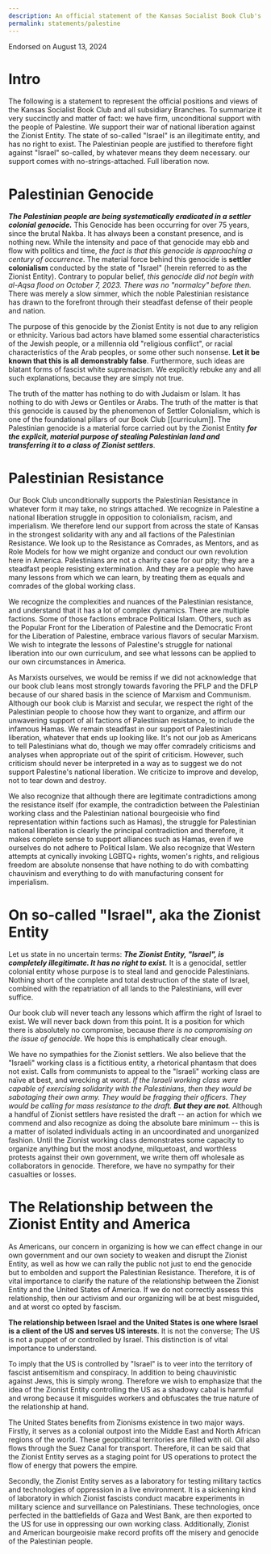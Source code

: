 ```yaml
---
description: An official statement of the Kansas Socialist Book Club's position regarding the ongoing genocide in Palestine.
permalink: statements/palestine
---
```

Endorsed on August 13, 2024 
# Intro
The following is a statement to represent the official positions and views of the Kansas Socialist Book Club and all subsidiary Branches. To summarize it very succinctly and matter of fact: we have firm, unconditional support with the people of Palestine. We support their war of national liberation against the Zionist Entity. The state of so-called "Israel" is an illegitimate entity, and has no right to exist. The Palestinian people are justified to therefore fight against "Israel" so-called, by whatever means they deem necessary. our support comes with no-strings-attached. Full liberation now.

# Palestinian Genocide
***The Palestinian people are being systematically eradicated in a settler colonial genocide.*** This Genocide has been occurring for over 75 years, since the brutal Nakba. It has always been a constant presence, and is nothing new. While the intensity and pace of that genocide may ebb and flow with politics and time, *the fact is that this genocide is approaching a century of occurrence*. The material force behind this genocide is **settler colonialism** conducted by the state of "Israel" (herein referred to as the Zionist Entity). Contrary to popular belief, *this genocide did not begin with al-Aqsa flood on October 7, 2023. There was no "normalcy" before then.* There was merely a slow simmer, which the noble Palestinian resistance has drawn to the forefront through their steadfast defense of their people and nation.

The purpose of this genocide by the Zionist Entity is not due to any religion or ethnicity. Various bad actors have blamed some essential characteristics of the Jewish people, or a millennia old "religious conflict", or racial characteristics of the Arab peoples, or some other such nonsense. **Let it be known that this is all demonstrably false**. Furthermore, such ideas are blatant forms of fascist white supremacism. We explicitly rebuke any and all such explanations, because they are simply not true.

The truth of the matter has nothing to do with Judaism or Islam. It has nothing to do with Jews or Gentiles or Arabs. The truth of the matter is that this genocide is caused by the phenomenon of Settler Colonialism, which is one of the foundational pillars of our Book Club [[curriculum]]. The Palestinian genocide is a material force carried out by the Zionist Entity ***for the explicit, material purpose of stealing Palestinian land and transferring it to a class of Zionist settlers***.

# Palestinian Resistance
Our Book Club unconditionally supports the Palestinian Resistance in whatever form it may take, no strings attached. We recognize in Palestine a national liberation struggle in opposition to colonialism, racism, and imperialism. We therefore lend our support from across the state of Kansas in the strongest solidarity with any and all factions of the Palestinian Resistance. We look up to the Resistance as Comrades, as Mentors, and as Role Models for how we might organize and conduct our own revolution here in America. Palestinians are not a charity case for our pity; they are a steadfast people resisting extermination. And they are a people who have many lessons from which we can learn, by treating them as equals and comrades of the global working class.

We recognize the complexities and nuances of the Palestinian resistance, and understand that it has a lot of complex dynamics. There are multiple factions. Some of those factions embrace Political Islam. Others, such as the Popular Front for the Liberation of Palestine and the Democratic Front for the Liberation of Palestine, embrace various flavors of secular Marxism. We wish to integrate the lessons of Palestine's struggle for national liberation into our own curriculum, and see what lessons can be applied to our own circumstances in America.

As Marxists ourselves, we would be remiss if we did not acknowledge that our book club leans most strongly towards favoring the PFLP and the DFLP because of our shared basis in the science of Marxism and Communism. Although our book club is Marxist and secular, we respect the right of the Palestinian people to choose how they want to organize, and affirm our unwavering support of all factions of Palestinian resistance, to include the infamous Hamas. We remain steadfast in our support of Palestinian liberation, whatever that ends up looking like. It's not our job as Americans to tell Palestinians what do, though we may offer comradely criticisms and analyses when appropriate out of the spirit of criticism. However, such criticism should never be interpreted in a way as to suggest we do not support Palestine's national liberation. We criticize to improve and develop, not to tear down and destroy.

We also recognize that although there are legitimate contradictions among the resistance itself (for example, the contradiction between the Palestinian working class and the Palestinian national bourgeoisie who find representation within factions such as Hamas), the struggle for Palestinian national liberation is clearly the principal contradiction and therefore, it makes complete sense to support alliances such as Hamas, even if we ourselves do not adhere to Political Islam. We also recognize that Western attempts at cynically invoking LGBTQ+ rights, women's rights, and religious freedom are absolute nonsense that have nothing to do with combatting chauvinism and everything to do with manufacturing consent for imperialism.

# On so-called "Israel", aka the Zionist Entity
Let us state in no uncertain terms: ***The Zionist Entity, "Israel", is completely illegitimate. It has no right to exist.*** It is a genocidal, settler colonial entity whose purpose is to steal land and genocide Palestinians. Nothing short of the complete and total destruction of the state of Israel, combined with the repatriation of all lands to the Palestinians, will ever suffice.

Our book club will never teach any lessons which affirm the right of Israel to exist. We will never back down from this point. It is a position for which there is absolutely no compromise, because *there is no compromising on the issue of genocide*. We hope this is emphatically clear enough.

We have no sympathies for the Zionist settlers. We also believe that the "Israeli" working class is a fictitious entity, a rhetorical phantasm that does not exist. Calls from communists to appeal to the "Israeli" working class are naïve at best, and wrecking at worst. *If the Israeli working class were capable of exercising solidarity with the Palestinians, then they would be sabotaging their own army. They would be fragging their officers. They would be calling for mass resistance to the draft. **But they are not**.* Although a handful of Zionist settlers have resisted the draft -- an action for which we commend and also recognize as doing the absolute bare minimum -- this is a matter of isolated individuals acting in an uncoordinated and unorganized fashion. Until the Zionist working class demonstrates some capacity to organize anything but the most anodyne, milquetoast, and worthless protests against their own government, we write them off wholesale as collaborators in genocide. Therefore, we have no sympathy for their casualties or losses.

# The Relationship between the Zionist Entity and America
As Americans, our concern in organizing is how we can effect change in our own government and our own society to weaken and disrupt the Zionist Entity, as well as how we can rally the public not just to end the genocide but to embolden and support the Palestinian Resistance. Therefore, it is of vital importance to clarify the nature of the relationship between the Zionist Entity and the United States of America. If we do not correctly assess this relationship, then our activism and our organizing will be at best misguided, and at worst co opted by fascism.

**The relationship between Israel and the United States is one where Israel is a client of the US and serves US interests**. It is not the converse; The US is not a puppet of or controlled by Israel. This distinction is of vital importance to understand.

To imply that the US is controlled by "Israel" is to veer into the territory of fascist antisemitism and conspiracy. In addition to being chauvinistic against Jews, this is simply wrong. Therefore we wish to emphasize that the idea of the Zionist Entity controlling the US as a shadowy cabal is harmful and wrong because it misguides workers and obfuscates the true nature of the relationship at hand.

The United States benefits from Zionisms existence in two major ways. Firstly, it serves as a colonial outpost into the Middle East and North African regions of the world. These geopolitical territories are filled with oil. Oil also flows through the Suez Canal for transport. Therefore, it can be said that the Zionist Entity serves as a staging point for US operations to protect the flow of energy that powers the empire.

Secondly, the Zionist Entity serves as a laboratory for testing military tactics and technologies of oppression in a live environment. It is a sickening kind of laboratory in which Zionist fascists conduct macabre experiments in military science and surveillance on Palestinians. These technologies, once perfected in the battlefields of Gaza and West Bank, are then exported to the US for use in oppressing our own working class. Additionally, Zionist and American bourgeoisie make record profits off the misery and genocide of the Palestinian people.

